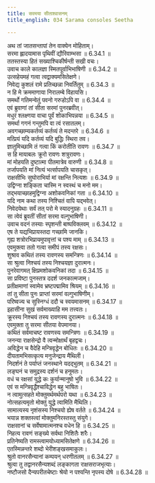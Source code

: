 ```yaml
---
title: सरमया सीताश्वासनम्
title_english: 034 Sarama consoles Seetha

---
```

<div class="audioEmbed"  caption="श्रीराम-हरिसीताराममूर्ति-घनपाठिभ्यां वचनम्" src="https://archive.org/download/Ramayana-recitation-Sriram-harisItArAmamUrti-Ghanapaati-v2/Kanda_6/Kanda_6_YK-034-Sarama_consoles_Seetha_0.mp3"></div>

अथ तां जातसन्तापां तेन वाक्येन मोहिताम्।  
सरमा ह्लादयामास पृथिवीं द्यौरिवाम्भसा ॥ 6.34.1 ॥   
ततस्तस्या हितं सख्याश्चिकीर्षन्ती सखी वचः।  
उवाच काले कालज्ञा स्मितपूर्वाभिभाषिणी ॥ 6.34.2 ॥   
उत्सहेयमहं गत्वा त्वद्वाक्यमसितेक्षणे।  
निवेद्य कुशलं रामे प्रतिच्छन्ना निवर्तितुम् ॥ 6.34.3 ॥   
न हि मे क्रममाणाया निरालम्बे विहायसि।  
समर्थो गतिमन्वेतुं पवनो गरुडोऽपि वा ॥ 6.34.4 ॥   
एवं ब्रुवाणां तां सीता सरमां पुनरब्रवीत्।  
मधुरं श्लक्ष्णया वाचा पूर्वं शोकाभिपन्नया ॥ 6.34.5 ॥   
समर्था गगनं गन्तुमपि वा त्वं रसातलम्।  
अवगच्छाम्यकर्तव्यं कर्तव्यं ते मदन्तरे ॥ 6.34.6 ॥   
मत्प्रियं यदि कर्तव्यं यदि बुद्धिः स्थिरा तव।  
ज्ञातुमिच्छामि तं गत्वा किं करोतीति रावणः ॥ 6.34.7 ॥   
स हि मायाबलः क्रूरो रावणः शत्रुरावणः।  
मां मोहयति दुष्टात्मा पीतमात्रेव वारुणी ॥ 6.34.8 ॥   
तर्जापयति मां नित्यं भर्त्सापयति चासकृत्।  
राक्षसीभिः सुघोराभिर्या मां रक्षन्ति नित्यशः ॥ 6.34.9 ॥   
उद्विग्ना शङ्किता चास्मि न स्वस्थं च मनो मम।  
तद्भयाच्छाहमुद्विग्ना अशोकवनिकां गता ॥ 6.34.10 ॥   
यदि नाम कथा तस्य निश्चितं वापि यद्भवेत्।  
निवेदयेथाः सर्वं तत् परो मे स्यादनुग्रहः ॥ 6.34.11 ॥   
सा त्वेवं ब्रुवतीं सीतां सरमा वल्गुभाषिणी।  
उवाच वदनं तस्याः स्पृशन्ती बाष्पविक्लवम् ॥ 6.34.12 ॥   
एष ते यद्यभिप्रायस्तदा गच्छामि जानकि।  
गृह्य शत्रोरभिप्रायमुपावृत्तां च पश्य माम् ॥ 6.34.13 ॥   
एवमुक्त्वा ततो गत्वा समीपं तस्य रक्षसः।  
शुश्राव कथितं तस्य रावणस्य समन्त्रिणः ॥ 6.34.14 ॥   
सा श्रुत्वा निश्चयं तस्य निश्चयज्ञा दुरात्मनः।  
पुनरेवागमत् क्षिप्रमशोकवनिकां तदा ॥ 6.34.15 ॥   
सा प्रविष्टा पुनस्तत्र ददर्श जनकात्मजाम्।  
प्रतीक्षमाणां स्वामेव भ्रष्टपद्मामिव श्रियम् ॥ 6.34.16 ॥   
तां तु सीता पुनः प्राप्तां सरमां वल्गुभाषिणीम्।  
परिष्वज्य च सुस्निग्धं ददौ च स्वयमासनम् ॥ 6.34.17 ॥   
इहासीना सुखं सर्वमाख्याहि मम तत्त्वतः।  
क्रूरस्य निश्चयं तस्य रावणस्य दुरात्मनः ॥ 6.34.18 ॥   
एवमुक्ता तु सरमा सीतया वेपमानया।  
कथितं सर्वमाचष्ट रावणस्य समन्त्रिणः ॥ 6.34.19 ॥   
जनन्या राक्षसेन्द्रो वै त्वन्मोक्षार्थं बृहद्वचः।  
अविद्धेन च वैदेहि मन्त्रिवृद्धेन बोधितः ॥ 6.34.20 ॥   
दीयतामभिसत्कृत्य मनुजेन्द्राय मैथिली।  
निदर्शनं ते पर्याप्तं जनस्थाने यदद्भुतम् ॥ 6.34.21 ॥   
लङ्घनं च समुद्रस्य दर्शनं च हनूमतः।  
वधं च रक्षसां युद्धे कः कुर्यान्मानुषो भुवि ॥ 6.34.22 ॥   
एवं स मन्त्रिवृद्धैश्चाविद्धेन बहु भाषितः।  
न त्वामुत्सहते मोक्तुमर्थमर्थपरो यथा ॥ 6.34.23 ॥   
नोत्सहत्यमृतो मोक्तुं युद्धे त्वामिति मैथिलि।  
सामात्यस्य नृशंसस्य निश्चयो ह्येष वर्तते ॥ 6.34.24 ॥   
भयान्न शक्तस्त्वां मोक्तुमनिरस्तस्तु संयुगे।  
राक्षसानां च सर्वेषामात्मनश्च वधेन हि ॥ 6.34.25 ॥   
निहत्य रावणं सङ्ख्ये सर्वथा निशितैः शरैः।  
प्रतिनेष्यति रामस्त्वामयोध्यामसितेक्षणे ॥ 6.34.26 ॥   
एतस्मिन्नन्तरे शब्दो भेरीशङ्खसमाकुलः।  
श्रुतो वानरसैन्यानां कम्पयन् धरणीतलम् ॥ 6.34.27 ॥   
श्रुत्वा तु तद्वानरसैन्यशब्दं लङ्कागता राक्षसराजभृत्याः।  
नष्टौजसो दैन्यपरीतचेष्टाः श्रेयो न पश्यन्ति नृपस्य दोषे ॥ 6.34.28 ॥   
